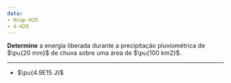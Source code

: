 ```yaml
---
data:
- Hvap-H2O
- d-H2O
---
```

**Determine** a energia liberada durante a precipitação pluviométrica de $\pu{20 mm}$ de chuva sobre uma área de $\pu{100 km2}$.

---

- $\pu{4.9E15 J}$

